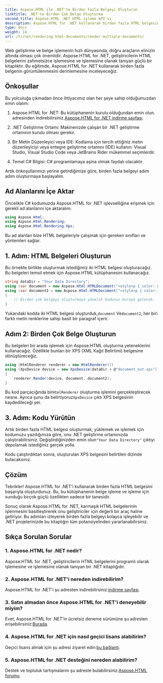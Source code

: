 ```yaml
---
title: Aspose.HTML ile .NET'te Birden Fazla Belgeyi Oluşturun
linktitle: .NET'te Birden Çok Belge Oluşturma
second_title: Aspose.HTML .NET HTML işleme API'si
description: Aspose.HTML for .NET kullanarak birden fazla HTML belgesini işlemeyi öğrenin. Bu güçlü kitaplıkla belge işleme yeteneklerinizi artırın.
type: docs
weight: 14
url: /tr/net/rendering-html-documents/render-multiple-documents/
---
```

Web geliştirme ve belge işlemenin hızlı dünyasında, doğru araçların elinizin altında olması çok önemlidir. Aspose.HTML for .NET, geliştiricilerin HTML belgelerini zahmetsizce işlemesine ve işlemesine olanak tanıyan güçlü bir kitaplıktır. Bu eğitimde, Aspose.HTML for .NET kullanarak birden fazla belgenin görüntülenmesini derinlemesine inceleyeceğiz.

## Önkoşullar

Bu yolculuğa çıkmadan önce ihtiyacımız olan her şeye sahip olduğumuzdan emin olalım:

1.  Aspose.HTML for .NET: Bu kütüphanenin kurulu olduğundan emin olun. adresinden indirebilirsiniz.[Aspose.HTML for .NET indirme sayfası](https://releases.aspose.com/html/net/).

2. .NET Geliştirme Ortamı: Makinenizde çalışan bir .NET geliştirme ortamının kurulu olması gerekir.

3. Bir Metin Düzenleyici veya IDE: Kodlama için tercih ettiğiniz metin düzenleyiciyi veya entegre geliştirme ortamını (IDE) kullanın. Visual Studio, Visual Studio Code veya JetBrains Rider mükemmel seçimlerdir.

4. Temel C# Bilgisi: C# programlamaya aşina olmak faydalı olacaktır.

Artık önkoşullarımızı yerine getirdiğimize göre, birden fazla belgeyi adım adım oluşturmaya başlayalım.

## Ad Alanlarını İçe Aktar

Öncelikle C# kodumuzda Aspose.HTML for .NET işlevselliğine erişmek için gerekli ad alanlarını içe aktaralım:

```csharp
using Aspose.Html;
using Aspose.Html.Rendering;
using Aspose.Html.Rendering.Xps;
```

Bu ad alanları bize HTML belgeleriyle çalışmak için gereken sınıfları ve yöntemleri sağlar.

## 1. Adım: HTML Belgeleri Oluşturun

Bu örnekte birlikte oluşturmak istediğimiz iki HTML belgesi oluşturacağız. Bu belgeleri temsil etmek için Aspose.HTML kütüphanesini kullanacağız.

```csharp
string dataDir = "Your Data Directory";
using (var document = new Aspose.Html.HTMLDocument("<style>p { color: green; }</style><p>my first paragraph</p>", @"c:\work\"))
using (var document2 = new Aspose.Html.HTMLDocument("<style>p { color: blue; }</style><p>my first paragraph</p>", @"c:\work\"))
{
    // Birden çok belgeyi oluşturmaya yönelik kodunuz buraya gelecek.
}
```

Yukarıdaki kodda iki HTML belgesi oluşturduk,`document` Ve`document2`, her biri farklı metin renklerine sahip basit bir paragraf içerir.

## Adım 2: Birden Çok Belge Oluşturun

Bu belgeleri bir arada işlemek için Aspose.HTML oluşturma yeteneklerini kullanacağız. Özellikle bunları bir XPS (XML Kağıt Belirtimi) belgesine dönüştüreceğiz.

```csharp
using (HtmlRenderer renderer = new HtmlRenderer())
using (XpsDevice device = new XpsDevice(dataDir + @"document_out.xps"))
{
    renderer.Render(device, document, document2);
}
```

 Bu kod parçacığında bir`HtmlRenderer` oluşturma işlemini gerçekleştirecek nesne. Ayrıca şunu da belirtiyoruz`XpsDevice` çıktı XPS belgesinin kaydedileceği yer.

## 3. Adım: Kodu Yürütün

 Artık birden fazla HTML belgesi oluşturmak, yüklemek ve işlemek için kodumuzu yazdığımıza göre, onu .NET geliştirme ortamınızda çalıştırabilirsiniz. Değiştirdiğinizden emin olun`"Your Data Directory"` çıktıyı depolamak istediğiniz gerçek yolla.

Kodu çalıştırdıktan sonra, oluşturulan XPS belgesini belirtilen dizinde bulacaksınız.

## Çözüm
Tebrikler! Aspose.HTML for .NET'i kullanarak birden fazla HTML belgesini başarıyla oluşturdunuz. Bu, bu kütüphanenin belge işleme ve işleme için sunduğu birçok güçlü özellikten sadece bir tanesidir.

Sonuç olarak Aspose.HTML for .NET, karmaşık HTML belgelerinin işlenmesini basitleştirerek onu geliştiriciler için değerli bir araç haline getiriyor. Bu adımları izleyerek birden fazla belgeyi kolayca işleyebilir ve .NET projelerinizde bu kitaplığın tüm potansiyelinden yararlanabilirsiniz.

## Sıkça Sorulan Sorular

### 1. Aspose.HTML for .NET nedir?
Aspose.HTML for .NET, geliştiricilerin HTML belgelerini programlı olarak işlemesine ve işlemesine olanak tanıyan bir .NET kitaplığıdır.

### 2. Aspose.HTML for .NET'i nereden indirebilirim?
 Aspose.HTML for .NET'i şu adresten indirebilirsiniz:[indirme sayfası](https://releases.aspose.com/html/net/).

### 3. Satın almadan önce Aspose.HTML for .NET'i deneyebilir miyim?
 Evet, Aspose.HTML for .NET'in ücretsiz deneme sürümüne şu adresten erişebilirsiniz:[Burada](https://releases.aspose.com/).

### 4. Aspose.HTML for .NET için nasıl geçici lisans alabilirim?
 Geçici lisans almak için şu adresi ziyaret edin:[bu bağlantı](https://purchase.aspose.com/temporary-license/).

### 5. Aspose.HTML for .NET desteğini nereden alabilirim?
 Destek ve topluluk tartışmalarını şu adreste bulabilirsiniz:[Aspose.HTML forumu](https://forum.aspose.com/).
